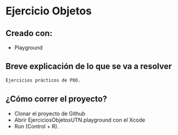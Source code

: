 # Ejercicio Objetos

## Creado con:
- Playground

## Breve explicación de lo que se va a resolver

```bash
Ejercicios prácticos de POO.
```

## ¿Cómo correr el proyecto?

- Clonar el proyecto de Github
- Abrir EjerciciosObjetosUTN.playground con el Xcode 
- Run (Control + R).
